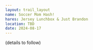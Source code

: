 ```yaml
---
layout: trail_layout
name: Soccer Mom Hash!
hares: Jersey Lunchbox & Just Brandon
location: TBD
date: 2024-08-17
---
```


(details to follow)
